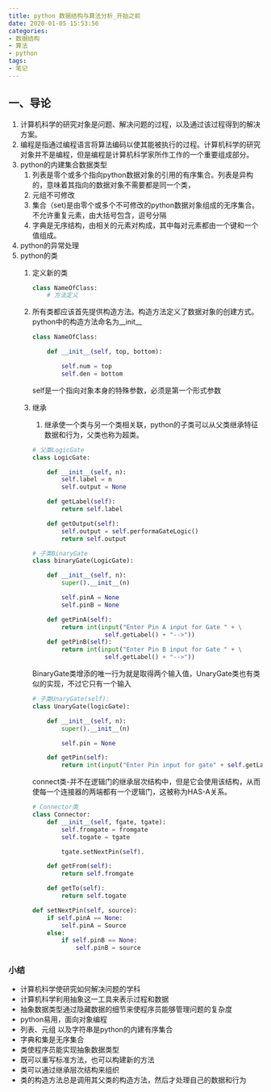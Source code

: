 ```yaml
---
title: python 数据结构与算法分析_开始之前
date: 2020-01-05 15:53:56
categories: 
- 数据结构
- 算法
- python
tags:
- 笔记
---
```

## 一、导论

1. 计算机科学的研究对象是问题、解决问题的过程，以及通过该过程得到的解决方案。
2. 编程是指通过编程语言将算法编码以使其能被执行的过程。计算机科学的研究对象并不是编程，但是编程是计算机科学家所作工作的一个重要组成部分。
3. python的内建集合数据类型
   1. 列表是零个或多个指向python数据对象的引用的有序集合。列表是异构的，意味着其指向的数据对象不需要都是同一个类，
   2. 元组不可修改
   3. 集合（set)是由零个或多个不可修改的python数据对象组成的无序集合。不允许重复元素，由大括号包含，逗号分隔
   4. 字典是无序结构，由相关的元素对构成，其中每对元素都由一个键和一个值组成。
4. python的异常处理
5. python的类
   1. 定义新的类

        ```python
        class NameOfClass:
            # 方法定义
        ```

   2. 所有类都应该首先提供构造方法。构造方法定义了数据对象的创建方式。python中的构造方法命名为__init__

        ```python
        class NameOfClass:

            def __init__(self, top, bottom):

                self.num = top
                self.den = bottom
        ```

        self是一个指向对象本身的特殊参数，必须是第一个形式参数

   3. 继承
       1. 继承使一个类与另一个类相关联，python的子类可以从父类继承特征数据和行为，父类也称为超类。

        ```python
        # 父类LogicGate
        class LogicGate:

            def __init__(self, n):
                self.label = n
                self.output = None

            def getLabel(self):
                return self.label

            def getOutput(self):
                self.output = self.performaGateLogic()
                return self.output
        ```

        ```python
        # 子类BinaryGate
        class binaryGate(LogicGate):

            def __init__(self, n):
                super().__init__(n)

                self.pinA = None
                self.pinB = None

            def getPinA(self):
                return int(input("Enter Pin A input for Gate " + \
                            self.getLabel() + "-->"))
            def getPinB(self):
                return int(input("Enter Pin B input for Gate " + \
                            self.getLabel() + "-->"))

        ```

        BinaryGate类增添的唯一行为就是取得两个输入值，UnaryGate类也有类似的实现，不过它只有一个输入

        ``` python
        # 子类UnaryGate(self):
        class UnaryGate(logicGate):

            def __init__(self, n):
                super().__init__(n)

                self.pin = None

            def getPin(self):
                return int(input("Enter Pin input for gate" + self.getLabel() + "-->"))

        ```

        connect类-并不在逻辑门的继承层次结构中，但是它会使用该结构，从而使每一个连接器的两端都有一个逻辑门，这被称为HAS-A关系。

        ``` python
        # Connector类
        class Connector:
            def __init__(self, fgate, tgate):
                self.fromgate = fromgate
                self.togate = tgate

                tgate.setNextPin(self).

            def getFrom(self):
                return self.fromgate

            def getTo(self):
                return self.togate

        def setNextPin(self, source):
            if self.pinA == None:
                self.pinA = Source
            else:
                if self.pinB == None:
                    self.pinB = source
        ```

### 小结

- 计算机科学使研究如何解决问题的学科
- 计算机科学利用抽象这一工具来表示过程和数据
- 抽象数据类型通过隐藏数据的细节来使程序员能够管理问题的复杂度
- python易用，面向对象编程
- 列表、元组 以及字符串是python的内建有序集合
- 字典和集是无序集合
- 类使程序员能实现抽象数据类型
- 既可以重写标准方法，也可以构建新的方法
- 类可以通过继承层次结构来组织
- 类的构造方法总是调用其父类的构造方法，然后才处理自己的数据和行为
